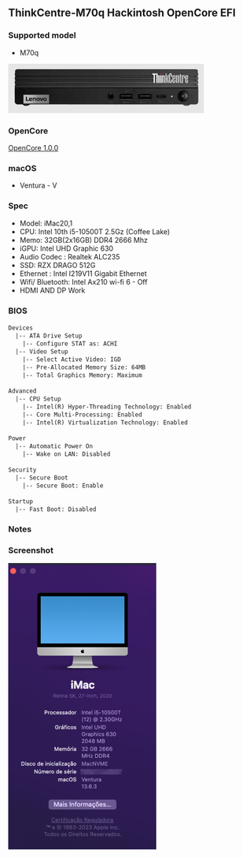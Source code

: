 ## ThinkCentre-M70q Hackintosh OpenCore EFI


### Supported model

- M70q


![image](Screenshot/m70q.png)


### OpenCore

[OpenCore 1.0.0](https://github.com/acidanthera/OpenCorePkg)


### macOS

- Ventura - V


### Spec
- Model: iMac20,1
- CPU: Intel 10th i5-10500T 2.5Gz (Coffee Lake)
- Memo: 32GB(2x16GB) DDR4 2666 Mhz
- iGPU: Intel UHD Graphic 630
- Audio Codec : Realtek ALC235
- SSD: RZX DRAGO 512G
- Ethernet : Intel I219V11 Gigabit Ethernet
- Wifi/ Bluetooth: Intel Ax210 wi-fi 6 - Off
- HDMI AND DP Work


### BIOS

```
Devices
  |-- ATA Drive Setup
    |-- Configure STAT as: ACHI
  |-- Video Setup
    |-- Select Active Video: IGD
    |-- Pre-Allocated Memory Size: 64MB
    |-- Total Graphics Memory: Maximum

Advanced
  |-- CPU Setup
    |-- Intel(R) Hyper-Threading Technology: Enabled
    |-- Core Multi-Processing: Enabled
    |-- Intel(R) Virtualization Technology: Enabled

Power
  |-- Automatic Power On
    |-- Wake on LAN: Disabled
    
Security
  |-- Secure Boot
    |-- Secure Boot: Enable

Startup
  |-- Fast Boot: Disabled
```

### Notes


### Screenshot

![macOS Ventura](Screenshot/about.png)